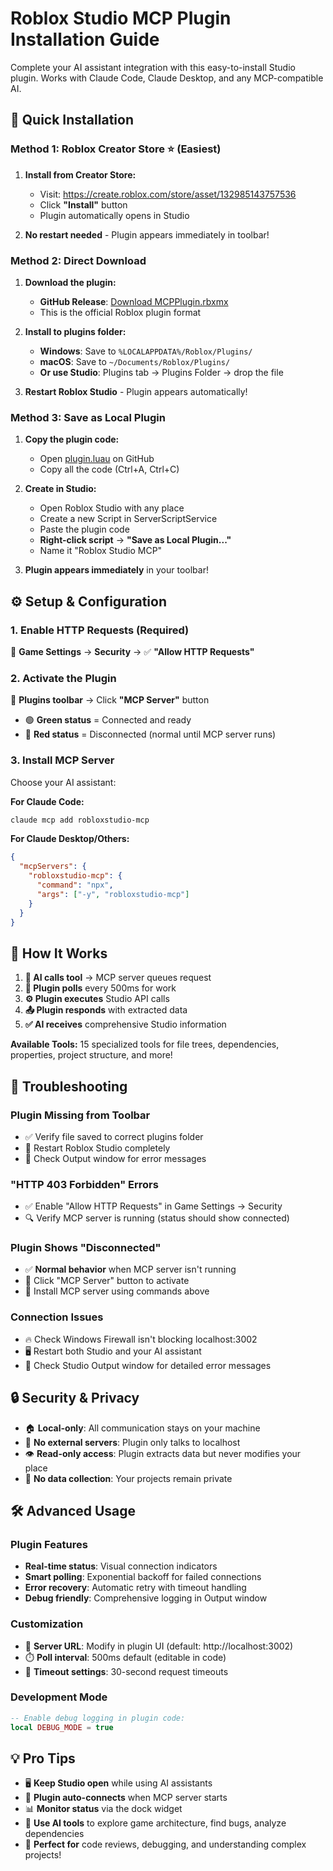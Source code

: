 # Roblox Studio MCP Plugin Installation Guide

Complete your AI assistant integration with this easy-to-install Studio plugin. Works with Claude Code, Claude Desktop, and any MCP-compatible AI.

## 🚀 Quick Installation

### **Method 1: Roblox Creator Store** ⭐ (Easiest)
1. **Install from Creator Store:**
   - Visit: https://create.roblox.com/store/asset/132985143757536
   - Click **"Install"** button
   - Plugin automatically opens in Studio

2. **No restart needed** - Plugin appears immediately in toolbar!

### **Method 2: Direct Download**
1. **Download the plugin:**
   - **GitHub Release**: [Download MCPPlugin.rbxmx](https://github.com/boshyxd/robloxstudio-mcp/releases/latest/download/MCPPlugin.rbxmx)
   - This is the official Roblox plugin format

2. **Install to plugins folder:**
   - **Windows**: Save to `%LOCALAPPDATA%/Roblox/Plugins/`
   - **macOS**: Save to `~/Documents/Roblox/Plugins/`
   - **Or use Studio**: Plugins tab → Plugins Folder → drop the file

3. **Restart Roblox Studio** - Plugin appears automatically!

### **Method 3: Save as Local Plugin**
1. **Copy the plugin code:**
   - Open [plugin.luau](https://github.com/boshyxd/robloxstudio-mcp/blob/main/studio-plugin/plugin.luau) on GitHub
   - Copy all the code (Ctrl+A, Ctrl+C)

2. **Create in Studio:**
   - Open Roblox Studio with any place
   - Create a new Script in ServerScriptService  
   - Paste the plugin code
   - **Right-click script** → **"Save as Local Plugin..."**
   - Name it "Roblox Studio MCP"

3. **Plugin appears immediately** in your toolbar!

## ⚙️ Setup & Configuration

### **1. Enable HTTP Requests (Required)**
🔐 **Game Settings** → **Security** → ✅ **"Allow HTTP Requests"**

### **2. Activate the Plugin**
🔘 **Plugins toolbar** → Click **"MCP Server"** button
- 🟢 **Green status** = Connected and ready
- 🔴 **Red status** = Disconnected (normal until MCP server runs)

### **3. Install MCP Server** 
Choose your AI assistant:

**For Claude Code:**
```bash
claude mcp add robloxstudio-mcp
```

**For Claude Desktop/Others:**
```json
{
  "mcpServers": {
    "robloxstudio-mcp": {
      "command": "npx",
      "args": ["-y", "robloxstudio-mcp"]
    }
  }
}
```

## 🎯 How It Works

1. **🤖 AI calls tool** → MCP server queues request
2. **🔄 Plugin polls** every 500ms for work
3. **⚙️ Plugin executes** Studio API calls  
4. **📤 Plugin responds** with extracted data
5. **✅ AI receives** comprehensive Studio information

**Available Tools:** 15 specialized tools for file trees, dependencies, properties, project structure, and more!

## 🔧 Troubleshooting

### **Plugin Missing from Toolbar**
- ✅ Verify file saved to correct plugins folder
- 🔄 Restart Roblox Studio completely
- 📝 Check Output window for error messages

### **"HTTP 403 Forbidden" Errors**  
- ✅ Enable "Allow HTTP Requests" in Game Settings → Security
- 🔍 Verify MCP server is running (status should show connected)

### **Plugin Shows "Disconnected"**
- ✅ **Normal behavior** when MCP server isn't running
- 🔘 Click "MCP Server" button to activate
- 📡 Install MCP server using commands above

### **Connection Issues**
- 🔥 Check Windows Firewall isn't blocking localhost:3002
- 🖥️ Restart both Studio and your AI assistant
- 📝 Check Studio Output window for detailed error messages

## 🔒 Security & Privacy

- 🏠 **Local-only**: All communication stays on your machine
- 🚫 **No external servers**: Plugin only talks to localhost
- 👁️ **Read-only access**: Plugin extracts data but never modifies your place
- 🔐 **No data collection**: Your projects remain private

## 🛠️ Advanced Usage

### **Plugin Features**
- **Real-time status**: Visual connection indicators
- **Smart polling**: Exponential backoff for failed connections  
- **Error recovery**: Automatic retry with timeout handling
- **Debug friendly**: Comprehensive logging in Output window

### **Customization**
- 📝 **Server URL**: Modify in plugin UI (default: http://localhost:3002)
- ⏱️ **Poll interval**: 500ms default (editable in code)
- 🔧 **Timeout settings**: 30-second request timeouts

### **Development Mode**
```lua
-- Enable debug logging in plugin code:
local DEBUG_MODE = true
```

## 💡 Pro Tips

- 🖥️ **Keep Studio open** while using AI assistants
- 🔄 **Plugin auto-connects** when MCP server starts
- 📊 **Monitor status** via the dock widget
- 🎯 **Use AI tools** to explore game architecture, find bugs, analyze dependencies
- 🚀 **Perfect for** code reviews, debugging, and understanding complex projects!